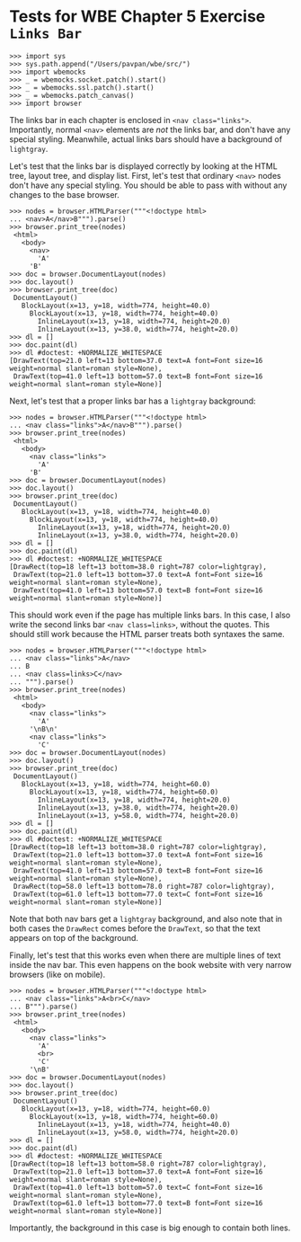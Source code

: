 Tests for WBE Chapter 5 Exercise `Links Bar`
============================================

    >>> import sys
    >>> sys.path.append("/Users/pavpan/wbe/src/")
    >>> import wbemocks
    >>> _ = wbemocks.socket.patch().start()
    >>> _ = wbemocks.ssl.patch().start()
    >>> _ = wbemocks.patch_canvas()
    >>> import browser

The links bar in each chapter is enclosed in `<nav class="links">`.
Importantly, normal `<nav>` elements are *not* the links bar, and
don't have any special styling. Meanwhile, actual links bars should
have a background of `lightgray`.

Let's test that the links bar is displayed correctly by looking at the
HTML tree, layout tree, and display list. First, let's test that
ordinary `<nav>` nodes don't have any special styling. You should be
able to pass with without any changes to the base browser.

    >>> nodes = browser.HTMLParser("""<!doctype html>
    ... <nav>A</nav>B""").parse()
    >>> browser.print_tree(nodes)
     <html>
       <body>
         <nav>
           'A'
         'B'
    >>> doc = browser.DocumentLayout(nodes)
    >>> doc.layout()
    >>> browser.print_tree(doc)
     DocumentLayout()
       BlockLayout(x=13, y=18, width=774, height=40.0)
         BlockLayout(x=13, y=18, width=774, height=40.0)
           InlineLayout(x=13, y=18, width=774, height=20.0)
           InlineLayout(x=13, y=38.0, width=774, height=20.0)
    >>> dl = []
    >>> doc.paint(dl)
    >>> dl #doctest: +NORMALIZE_WHITESPACE
    [DrawText(top=21.0 left=13 bottom=37.0 text=A font=Font size=16 weight=normal slant=roman style=None),
     DrawText(top=41.0 left=13 bottom=57.0 text=B font=Font size=16 weight=normal slant=roman style=None)]

Next, let's test that a proper links bar has a `lightgray` background:

    >>> nodes = browser.HTMLParser("""<!doctype html>
    ... <nav class="links">A</nav>B""").parse()
    >>> browser.print_tree(nodes)
     <html>
       <body>
         <nav class="links">
           'A'
         'B'
    >>> doc = browser.DocumentLayout(nodes)
    >>> doc.layout()
    >>> browser.print_tree(doc)
     DocumentLayout()
       BlockLayout(x=13, y=18, width=774, height=40.0)
         BlockLayout(x=13, y=18, width=774, height=40.0)
           InlineLayout(x=13, y=18, width=774, height=20.0)
           InlineLayout(x=13, y=38.0, width=774, height=20.0)
    >>> dl = []
    >>> doc.paint(dl)
    >>> dl #doctest: +NORMALIZE_WHITESPACE
    [DrawRect(top=18 left=13 bottom=38.0 right=787 color=lightgray),
     DrawText(top=21.0 left=13 bottom=37.0 text=A font=Font size=16 weight=normal slant=roman style=None),
     DrawText(top=41.0 left=13 bottom=57.0 text=B font=Font size=16 weight=normal slant=roman style=None)]

This should work even if the page has multiple links bars. In this
case, I also write the second links bar `<nav class=links>`, without
the quotes. This should still work because the HTML parser treats both
syntaxes the same.

    >>> nodes = browser.HTMLParser("""<!doctype html>
    ... <nav class="links">A</nav>
    ... B
    ... <nav class=links>C</nav>
    ... """).parse()
    >>> browser.print_tree(nodes)
     <html>
       <body>
         <nav class="links">
           'A'
         '\nB\n'
         <nav class="links">
           'C'
    >>> doc = browser.DocumentLayout(nodes)
    >>> doc.layout()
    >>> browser.print_tree(doc)
     DocumentLayout()
       BlockLayout(x=13, y=18, width=774, height=60.0)
         BlockLayout(x=13, y=18, width=774, height=60.0)
           InlineLayout(x=13, y=18, width=774, height=20.0)
           InlineLayout(x=13, y=38.0, width=774, height=20.0)
           InlineLayout(x=13, y=58.0, width=774, height=20.0)
    >>> dl = []
    >>> doc.paint(dl)
    >>> dl #doctest: +NORMALIZE_WHITESPACE
    [DrawRect(top=18 left=13 bottom=38.0 right=787 color=lightgray), 
     DrawText(top=21.0 left=13 bottom=37.0 text=A font=Font size=16 weight=normal slant=roman style=None), 
     DrawText(top=41.0 left=13 bottom=57.0 text=B font=Font size=16 weight=normal slant=roman style=None),
     DrawRect(top=58.0 left=13 bottom=78.0 right=787 color=lightgray), 
     DrawText(top=61.0 left=13 bottom=77.0 text=C font=Font size=16 weight=normal slant=roman style=None)]

Note that both nav bars get a `lightgray` background, and also note
that in both cases the `DrawRect` comes before the `DrawText`, so that
the text appears on top of the background.

Finally, let's test that this works even when there are multiple lines
of text inside the nav bar. This even happens on the book website with
very narrow browsers (like on mobile).

    >>> nodes = browser.HTMLParser("""<!doctype html>
    ... <nav class="links">A<br>C</nav>
    ... B""").parse()
    >>> browser.print_tree(nodes)
     <html>
       <body>
         <nav class="links">
           'A'
           <br>
           'C'
         '\nB'
    >>> doc = browser.DocumentLayout(nodes)
    >>> doc.layout()
    >>> browser.print_tree(doc)
     DocumentLayout()
       BlockLayout(x=13, y=18, width=774, height=60.0)
         BlockLayout(x=13, y=18, width=774, height=60.0)
           InlineLayout(x=13, y=18, width=774, height=40.0)
           InlineLayout(x=13, y=58.0, width=774, height=20.0)
    >>> dl = []
    >>> doc.paint(dl)
    >>> dl #doctest: +NORMALIZE_WHITESPACE
    [DrawRect(top=18 left=13 bottom=58.0 right=787 color=lightgray),
     DrawText(top=21.0 left=13 bottom=37.0 text=A font=Font size=16 weight=normal slant=roman style=None),
     DrawText(top=41.0 left=13 bottom=57.0 text=C font=Font size=16 weight=normal slant=roman style=None),
     DrawText(top=61.0 left=13 bottom=77.0 text=B font=Font size=16 weight=normal slant=roman style=None)]
     
Importantly, the background in this case is big enough to contain both lines.
